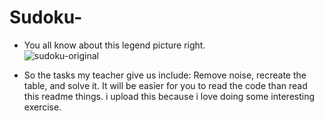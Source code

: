 # Sudoku-
- You all know about this legend picture right.\
![sudoku-original](https://github.com/LeNgocNguyenMinh/Sudoku/assets/117030913/ebe0f095-f94a-418d-a0e6-e43b910d213b)

- So the tasks my teacher give us include: Remove noise, recreate the table, and solve it. It will be easỉer for you to read the code than read this readme things. i upload this because i love doing some interesting exercise. 
